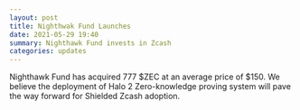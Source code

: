 ```yaml
---
layout: post
title: Nighthwak Fund Launches
date: 2021-05-29 19:40
summary: Nighthawk Fund invests in Zcash
categories: updates
---
```


Nighthawk Fund has acquired 777 $ZEC at an average price of $150.
We believe the deployment of Halo 2 Zero-knowledge proving system will pave the way forward for Shielded Zcash adoption.

